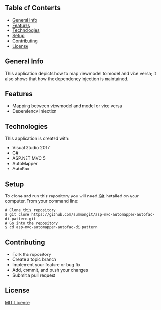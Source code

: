 ## Table of Contents
* [General Info](#general-info)
* [Features](#features)
* [Technologies](#technologies)
* [Setup](#setup)
* [Contributing](#contributing)
* [License](#license)

## General Info
This application depicts how to map viewmodel to model and vice versa; it also shows that how the dependency injection is maintained.

## Features
* Mapping between viewmodel and model or vice versa
* Dependency Injection 

## Technologies
This application is created with:
* Visual Studio 2017
* C# 
* ASP.NET MVC 5
* AutoMapper
* AutoFac
	
## Setup
To clone and run this repository you will need [Git](https://git-scm.com/) installed on your computer. From your command line:

```
# Clone this repository
$ git clone https://github.com/sumuongit/asp-mvc-automapper-autofac-di-pattern.git
# Go into the repository
$ cd asp-mvc-automapper-autofac-di-pattern
```

## Contributing
* Fork the repository
* Create a topic branch
* Implement your feature or bug fix
* Add, commit, and push your changes
* Submit a pull request

## License
[MIT License](https://github.com/sumuongit/asp-mvc-automapper-autofac-di-pattern/blob/master/LICENSE)
